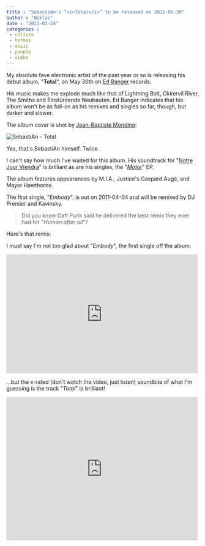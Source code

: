 ```yaml
---
title : "SebastiAn’s ”<i>Total</i>” to be released on 2011-05-30"
author : "Niklas"
date : "2011-03-24"
categories : 
 - culture
 - heroes
 - music
 - people
 - video
---
```


My absolute fave electronic artist of the past year or so is releasing his debut album, "**Total**", on May 30th on [Ed Banger](http://en.wikipedia.org/wiki/Ed%20Banger%20Records) records.

His music makes me explode much like that of Lightning Bolt, Okkervil River, The Smiths and Einstürzende Neubauten. Ed Banger indicates that his album won't be as full-on as his remixes and singles so far, though, but darker and slower.

The album cover is shot by [Jean-Baptiste Mondino](http://en.wikipedia.org/wiki/Jean-Baptiste%20Mondino):

![SebastiAn - Total](http://cdn.pitchfork.com/media/sebastian.jpg)

Yes, that's SebastiAn himself. Twice.

I can't say how much I've waited for this album. His soundtrack for "[Notre Jour Viendra](http://en.wikipedia.org/wiki/Notre%20Jour%20Viendra%20OST)" is brilliant as are his singles, the "_[Motor](http://www.youtube.com/watch?v=CBDlP6djmuw)_" EP.

The album features appearances by M.I.A., Justice's Gaspard Augé, and Mayer Hawthorne.

The first single, "_Embody_", is out on 2011-04-04 and will be remixed by DJ Premier and Kavinsky.

> Did you know Daft Punk said he delivered the best remix they ever had for "_Human after all_"?

Here's that remix:

  

I must say I'm not too glad about "_Embody_", the first single off the album:

<iframe title="YouTube video player" width="500" height="311" src="http://www.youtube.com/embed/awtiZEiiAE8?rel=0" frameborder="0" allowfullscreen></iframe>

...but the x-rated (don't watch the video, just listen) soundbite of what I'm guessing is the track "_Total_" is brilliant!

<iframe src="http://player.vimeo.com/video/20336780?title=0&amp;byline=0&amp;portrait=0" width="500" height="375" frameborder="0"></iframe>
